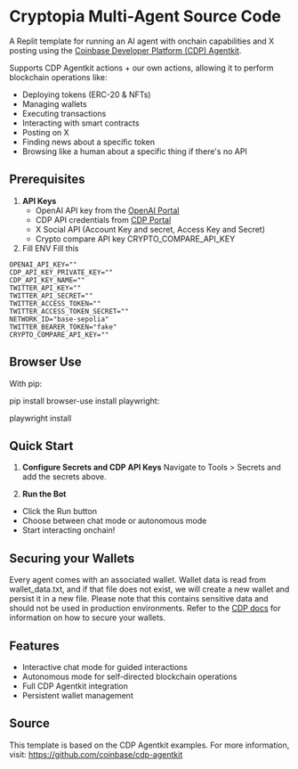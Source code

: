 # Cryptopia Multi-Agent Source Code

A Replit template for running an AI agent with onchain capabilities and X posting using the [Coinbase Developer Platform (CDP) Agentkit](https://github.com/coinbase/cdp-agentkit/).

Supports CDP Agentkit actions + our own actions, allowing it to perform blockchain operations like:
- Deploying tokens (ERC-20 & NFTs)
- Managing wallets
- Executing transactions
- Interacting with smart contracts
- Posting on X
- Finding news about a specific token
- Browsing like a human about a specific thing if there's no API

## Prerequisites

1. **API Keys**
   - OpenAI API key from the [OpenAI Portal](https://platform.openai.com/api-keys)
   - CDP API credentials from [CDP Portal](https://portal.cdp.coinbase.com/access/api)
   - X Social API (Account Key and secret, Access Key and Secret)
   - Crypto compare API key CRYPTO_COMPARE_API_KEY
2. Fill ENV
Fill this
```
OPENAI_API_KEY=""
CDP_API_KEY_PRIVATE_KEY=""
CDP_API_KEY_NAME=""
TWITTER_API_KEY=""
TWITTER_API_SECRET=""
TWITTER_ACCESS_TOKEN=""
TWITTER_ACCESS_TOKEN_SECRET=""
NETWORK_ID="base-sepolia"
TWITTER_BEARER_TOKEN="fake"
CRYPTO_COMPARE_API_KEY=""
```
## Browser Use
With pip:

pip install browser-use
install playwright:

playwright install

## Quick Start

1. **Configure Secrets and CDP API Keys**
   Navigate to Tools > Secrets and add the secrets above.

2. **Run the Bot**
- Click the Run button
- Choose between chat mode or autonomous mode
- Start interacting onchain!

## Securing your Wallets

Every agent comes with an associated wallet. Wallet data is read from wallet_data.txt, and if that file does not exist, we will create a new wallet and persist it in a new file. Please note that this contains sensitive data and should not be used in production environments. Refer to the [CDP docs](https://docs.cdp.coinbase.com/mpc-wallet/docs/wallets#securing-a-wallet) for information on how to secure your wallets.

## Features
- Interactive chat mode for guided interactions
- Autonomous mode for self-directed blockchain operations
- Full CDP Agentkit integration
- Persistent wallet management

## Source
This template is based on the CDP Agentkit examples. For more information, visit:
https://github.com/coinbase/cdp-agentkit
